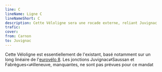 ```yaml
---
line: C
lineName: Ligne C
lineNameShort: C
description: Cette Véloligne sera une rocade externe, reliant Juvignac à Carnon en passant par Pignan, Saussan, Fabrègues, Villeneuve-les-Maguelone et Palavas-les-Flots
trafic:
cover:
from: Carnon
to: Juvignac
---
```


Cette Véloligne est essentiellement de l'existant, basé notamment sur un long linéaire de l'<a href="https://fr.eurovelo.com/ev8/escape-in-french-southern-lands">eurovélo 8</a>. Les jonctions Juvignac⇄Saussan et Fabrègues<⇄illeneuve, manquantes, ne sont pas prévues pour ce mandat